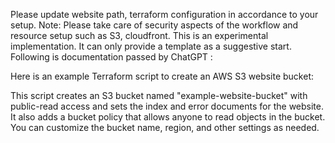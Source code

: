 
Please update website path, terraform configuration in accordance to your setup.
Note: Please take care of security aspects of the workflow and resource setup such as S3, cloudfront. This is an experimental implementation. It can only provide a template as a suggestive start.
Following is documentation passed by ChatGPT : 


Here is an example Terraform script to create an AWS S3 website bucket:



This script creates an S3 bucket named "example-website-bucket" with public-read access and sets the index and error documents for the website. It also adds a bucket policy that allows anyone to read objects in the bucket. You can customize the bucket name, region, and other settings as needed.